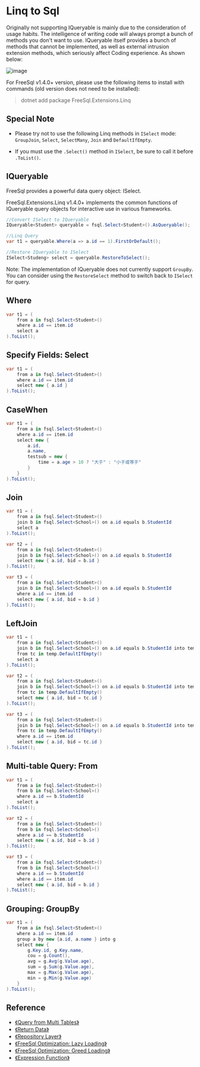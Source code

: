 # Linq to Sql

Originally not supporting IQueryable is mainly due to the consideration of usage habits. The intelligence of writing code will always prompt a bunch of methods you don't want to use. IQueryable itself provides a bunch of methods that cannot be implemented, as well as external intrusion extension methods, which seriously affect Coding experience. As shown below:

![image](https://user-images.githubusercontent.com/16286519/57295126-5dd7bd00-70fc-11e9-99c0-d1c46423afa2.png)

For FreeSql v1.4.0+ version, please use the following items to install with commands (old version does not need to be installed):

> dotnet add package FreeSql.Extensions.Linq

## Special Note

* Please try not to use the following Linq methods in `ISelect` mode: `GroupJoin`, `Select`, `SelectMany`, `Join` and `DefaultIfEmpty`.

* If you must use the `.Select()` method in `ISelect`, be sure to call it before `.ToList()`.

## IQueryable

FreeSql provides a powerful data query object: ISelect.

FreeSql.Extensions.Linq v1.4.0+ implements the common functions of IQueryable query objects for interactive use in various frameworks.

```csharp
//Convert ISelect to IQueryable
IQueryable<Student> queryable = fsql.Select<Student>().AsQueryable();

//Linq Query
var t1 = queryable.Where(a => a.id == 1).FirstOrDefault();

//Restore IQueryable to ISelect
ISelect<Studeng> select = queryable.RestoreToSelect();
```

Note: The implementation of IQueryable does not currently support `GroupBy`. You can consider using the `RestoreSelect` method to switch back to `ISelect` for query.

## Where
```csharp
var t1 = (
    from a in fsql.Select<Student>()
    where a.id == item.id
    select a
).ToList();
```

## Specify Fields: Select
```csharp
var t1 = (
    from a in fsql.Select<Student>()
    where a.id == item.id
    select new { a.id }
).ToList();
```

## CaseWhen
```csharp
var t1 = (
    from a in fsql.Select<Student>()
    where a.id == item.id
    select new {
        a.id,
        a.name,
        testsub = new {
            time = a.age > 10 ? "大于" : "小于或等于"
        }
    }
).ToList();
```

## Join
```csharp
var t1 = (
    from a in fsql.Select<Student>()
    join b in fsql.Select<School>() on a.id equals b.StudentId
    select a
).ToList();

var t2 = (
    from a in fsql.Select<Student>()
    join b in fsql.Select<School>() on a.id equals b.StudentId
    select new { a.id, bid = b.id }
).ToList();

var t3 = (
    from a in fsql.Select<Student>()
    join b in fsql.Select<School>() on a.id equals b.StudentId
    where a.id == item.id
    select new { a.id, bid = b.id }
).ToList();
```

## LeftJoin
```csharp
var t1 = (
    from a in fsql.Select<Student>()
    join b in fsql.Select<School>() on a.id equals b.StudentId into temp
    from tc in temp.DefaultIfEmpty()
    select a
).ToList();

var t2 = (
    from a in fsql.Select<Student>()
    join b in fsql.Select<School>() on a.id equals b.StudentId into temp
    from tc in temp.DefaultIfEmpty()
    select new { a.id, bid = tc.id }
).ToList();

var t3 = (
    from a in fsql.Select<Student>()
    join b in fsql.Select<School>() on a.id equals b.StudentId into temp
    from tc in temp.DefaultIfEmpty()
    where a.id == item.id
    select new { a.id, bid = tc.id }
).ToList();
```

## Multi-table Query: From
```csharp
var t1 = (
    from a in fsql.Select<Student>()
    from b in fsql.Select<School>()
    where a.id == b.StudentId
    select a
).ToList();

var t2 = (
    from a in fsql.Select<Student>()
    from b in fsql.Select<School>()
    where a.id == b.StudentId
    select new { a.id, bid = b.id }
).ToList();

var t3 = (
    from a in fsql.Select<Student>()
    from b in fsql.Select<School>()
    where a.id == b.StudentId
    where a.id == item.id
    select new { a.id, bid = b.id }
).ToList();
```

## Grouping: GroupBy

```csharp
var t1 = (
    from a in fsql.Select<Student>()
    where a.id == item.id
    group a by new {a.id, a.name } into g
    select new {
        g.Key.id, g.Key.name,
        cou = g.Count(),
        avg = g.Avg(g.Value.age),
        sum = g.Sum(g.Value.age),
        max = g.Max(g.Value.age),
        min = g.Min(g.Value.age)
    }
).ToList();
```

## Reference

- [《Query from Multi Tables》](Query-from-Multi-Tablea)
- [《Return Data》](Return-Data)
- [《Repository Layer》](Repository-Layer)
- [《FreeSql Optimization: Lazy Loading》](Lazy-Loading)
- [《FreeSql Optimization: Greed Loading》](Greed-Loading)
- [《Expression Function》](Expression-Function)
